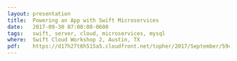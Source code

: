 ```yaml
---
layout: presentation
title:  Powering an App with Swift Microservices
date:   2017-09-30 07:00:00-0600
tags:   swift, server, cloud, microservices, mysql
where:  Swift Cloud Workshop 2, Austin, TX
pdf:    https://d17h27t6h515a5.cloudfront.net/topher/2017/September/59cfdf46_scw2-presentation/scw2-presentation.pdf
---
```

